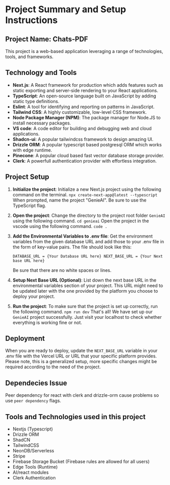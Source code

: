 # Project Summary and Setup Instructions 

## Project Name: Chats-PDF
This project is a web-based application leveraging a range of technologies, tools, and frameworks. 

## Technology and Tools 
- **Next.js**: A React framework for production which adds features such as static exporting and server-side rendering to your React applications. 
- **TypeScript**: An open-source language built on JavaScript by adding static type definitions. 
- **Eslint**: A tool for identifying and reporting on patterns in JavaScript. 
- **Tailwind CSS**: A highly customizable, low-level CSS framework. 
- **Node Package Manager (NPM)**: The package manager for Node.JS to install necessary packages. 
- **VS code**: A code editor for building and debugging web and cloud applications. 
- **Shadcn-ui**: A popular tailwindcss framework to design amazing UI.
- **Drizzle ORM**: A popular typescript based postgresql ORM which works with edge runtime. 
- **Pinecone**: A popular cloud based fast vector database storage provider.
- **Clerk**: A powerfull authentication provider with effortless integration.

## Project Setup 
1. **Initialize the project**: Initialize a new Next.js project using the following command on the terminal. 
    `npx create-next-app@latest --typescript` 
    When prompted, name the project "GenieAI". Be sure to use the TypeScript flag. 

2. **Open the project**: Change the directory to the project root folder `GenieAI` using the following command. `cd genieai` Open the project in the vscode using the following command. 
    `code .` 

3. **Add the Environmental Variables to .env file**: Get the environment variables from the given database URL and add those to your .env file in the form of key-value pairs. The file should look like this:

    `DATABASE_URL = {Your Database URL here} NEXT_BASE_URL = {Your Next base URL here}` 

    Be sure that there are no white spaces or lines. 

4. **Setup Next Base URL (Optional)**: List down the next base URL in the environmental variables section of your project. This URL might need to be updated later with the one provided by the platform you choose to deploy your project. 

5. **Run the project**: To make sure that the project is set up correctly, run the following command. `npm run dev` That's all! We have set up our `GenieAI` project successfully. Just visit your localhost to check whether everything is working fine or not.

## Deployment

When you are ready to deploy, update the `NEXT_BASE_URL` variable in your .env file with the Vercel URL or URL that your specific platform provides. Please note, this is a generalized setup, more specific changes might be required according to the need of the project.

## Dependecies Issue

Peer dependency for react with clerk and drizzle-orm cause problems so use `peer dependency` flags.

## Tools and Technologies used in this project

- Nextjs (Typescript)
- Drizzle ORM
- ShadCN
- TailwindCSS
- NeonDB/Serverless
- Stripe
- Firebase Storage Bucket (Firebase rules are allowed for all users)
- Edge Tools (Runtime)
- AI/react modules
- Clerk Authentication
